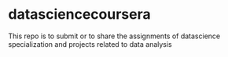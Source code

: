 # datasciencecoursera
This repo is to submit or to share the assignments of datascience specialization and projects related to data analysis
